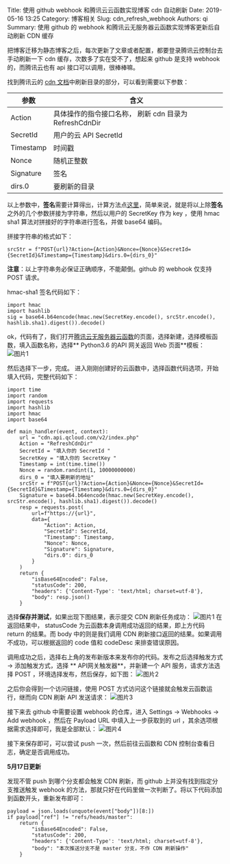 Title: 使用 github webhook 和腾讯云云函数实现博客 cdn 自动刷新
Date: 2019-05-16 13:25
Category: 博客相关
Slug: cdn_refresh_webhook
Authors: qi
Summary: 使用 github 的 webhook 和腾讯云无服务器云函数实现博客更新后自动刷新 CDN 缓存

把博客迁移为静态博客之后，每次更新了文章或者配置，都要登录腾讯云控制台去手动刷新一下 cdn 缓存，次数多了实在受不了，想起来 github 是支持 webhook 的，而腾讯云也有 api 接口可以调用，很棒棒嘛。

找到腾讯云的 [cdn 文档](https://cloud.tencent.com/document/product/228/3947)中刷新目录的部分，可以看到需要以下参数：

参数 | 含义
---- | ---
Action | 具体操作的指令接口名称， 刷新 cdn 目录为 RefreshCdnDir
SecretId |  用户的云 API SecretId
Timestamp |  时间戳
Nonce |  随机正整数
Signature |  签名
dirs.0 |  要刷新的目录

以上参数中，**签名**需要计算得出，计算方法点[这里](https://cloud.tencent.com/document/api/228/1725)，简单来说，就是将以上除**签名**之外的几个参数拼接为字符串，然后以用户的 SecretKey 作为 key ，使用 hmac sha1 算法对拼接好的字符串进行签名，并做 base64 编码。

拼接字符串的格式如下：
	
    srcStr = f"POST{url}?Action={Action}&Nonce={Nonce}&SecretId={SecretId}&Timestamp={Timestamp}&dirs.0={dirs_0}"
    
**注意**：以上字符串务必保证正确顺序，不能颠倒。github 的 webhook 仅支持 POST 请求。

hmac-sha1 签名代码如下：

	import hmac
    import hashlib
    sig = base64.b64encode(hmac.new(SecretKey.encode(), srcStr.encode(), hashlib.sha1).digest()).decode()

ok，代码有了，我们打开[腾讯云无服务器云函数](https://console.cloud.tencent.com/scf/list?rid=4&ns=default)的页面，选择新建，选择模板函数，填入函数名称，选择** Python3.6 的API 网关返回 Web 页面**模板：
![图片1](https://img-1251994035.cos.ap-shanghai.myqcloud.com/blog/201905160001.png)

然后选择下一步，完成。
进入刚刚创建好的云函数中，选择函数代码选项，开始填入代码，完整代码如下：

	import time
	import random
	import requests
	import hashlib
	import hmac
	import base64

	def main_handler(event, context):
        url = "cdn.api.qcloud.com/v2/index.php"
        Action = "RefreshCdnDir"
        SecretId = "填入你的 SecretId "
        SecretKey = "填入你的 SecretKey "
        Timestamp = int(time.time())
        Nonce = random.randint(1, 10000000000)
        dirs_0 = "填入要刷新的地址"
        srcStr = f"POST{url}?Action={Action}&Nonce={Nonce}&SecretId={SecretId}&Timestamp={Timestamp}&dirs.0={dirs_0}"
        Signature = base64.b64encode(hmac.new(SecretKey.encode(), srcStr.encode(), hashlib.sha1).digest()).decode()
        resp = requests.post(
            url=f"https://{url}",
            data={
                "Action": Action,
                "SecretId": SecretId,
                "Timestamp": Timestamp,
                "Nonce": Nonce,
                "Signature": Signature,
                "dirs.0": dirs_0
            }
        )
        return {
            "isBase64Encoded": False,
            "statusCode": 200,
            "headers": {'Content-Type': 'text/html; charset=utf-8'},
            "body": resp.json()
        }

选择**保存并测试**，如果出现下图结果，表示提交 CDN 刷新任务成功：
![图片1](https://img.biubiu7.cn/blog/201905160002.png)
在返回结果中， statusCode 为云函数本身调用成功返回的结果，即上方代码 return 的结果。而 body 中的则是我们调用 CDN 刷新接口返回的结果。如果调用不成功，可以根据返回的 code 值和 codeDesc 来排查错误原因。

调用成功之后，选择右上角的发布新版本来发布你的代码。发布之后选择触发方式 -> 添加触发方式，选择 ** API网关触发器**，并新建一个 API 服务，请求方法选择 POST ，环境选择发布，然后保存，如下图：
![图片2](https://img.biubiu7.cn/blog/201905160003.png)

之后你会得到一个访问链接，使用 POST 方式访问这个链接就会触发云函数运行，继而向 CDN 刷新 API 发送请求：
![图片3](https://img.biubiu7.cn/blog/201905160004.png)

接下来去 github 中需要设置 webhook 的仓库，进入 Settings -> Webhooks -> Add webhook ，然后在 Payload URL
 中填入上一步获取到的 url ，其余选项根据需求选择即可，我是全部默认：
![图片4](https://img.biubiu7.cn/blog/201905160005.png)

接下来保存即可，可以尝试 push 一次，然后前往云函数和 CDN 控制台查看日志，确定是否调用成功。



**5月17日更新**

发现不管 push 到哪个分支都会触发 CDN 刷新，而 github 上并没有找到指定分支推送触发 webhook 的方法，那就只好在代码里做一次判断了。将以下代码添加到函数开头，重新发布即可：

    payload = json.loads(unquote(event["body"])[8:])
    if payload["ref"] != "refs/heads/master":
        return {
            "isBase64Encoded": False,
            "statusCode": 200,
            "headers": {'Content-Type': 'text/html; charset=utf-8'},
            "body": "本次推送分支不是 master 分支，不作 CDN 刷新操作"
        }

